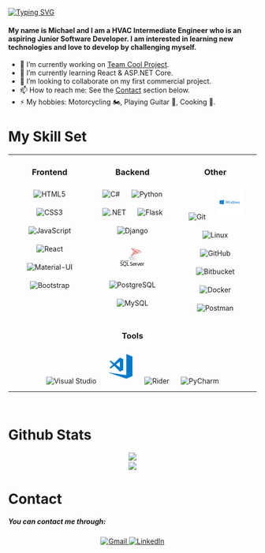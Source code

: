 [![Typing SVG](https://readme-typing-svg.herokuapp.com?font=Roboto&color=DA832B&size=30&width=600&lines=Welcome+stranger!++%F0%9F%91%8B)](https://git.io/typing-svg)
#### My name is Michael and I am a HVAC Intermediate Engineer who is an aspiring Junior Software Developer. I am interested in learning new technologies and love to develop by challenging myself. 

- 🔭 I’m currently working on [Team Cool Project](https://github.com/MichaelPGudz/TeamCool).
- 🌱 I’m currently learning React & ASP\.NET Core.
- 👯 I’m looking to collaborate on my first commercial project.
- 📫 How to reach me: See the [Contact](#contact) section below.
- ⚡ My hobbies: Motorcycling 🏍️, Playing Guitar 🎸, Cooking 🥣.

# My Skill Set  
<table><tr><td valign="top" width="33%">
<div align="center">

### Frontend  
</div>
<div align="center">  
<img style="margin: 10px" src="https://profilinator.rishav.dev/skills-assets/html5-original-wordmark.svg" alt="HTML5" height="50" />  
<img style="margin: 10px" src="https://profilinator.rishav.dev/skills-assets/css3-original-wordmark.svg" alt="CSS3" height="50" />  
<img style="margin: 10px" src="https://profilinator.rishav.dev/skills-assets/javascript-original.svg" alt="JavaScript" height="50" />  
<img style="margin: 10px" src="https://profilinator.rishav.dev/skills-assets/react-original-wordmark.svg" alt="React" height="50" />  
<img style="margin: 10px" src="https://material-ui.com/static/logo_raw.svg" alt="Material-UI" height="50" />  
<img style="margin: 10px" src="https://profilinator.rishav.dev/skills-assets/bootstrap-plain.svg" alt="Bootstrap" height="50" />  
</div>

</td><td valign="top" width="33%">

<div align="center">

### Backend  
</div>
<div align="center">  
<img style="margin: 10px" src="https://profilinator.rishav.dev/skills-assets/csharp-original.svg" alt="C#" height="50" />  
<img style="margin: 10px" src="https://profilinator.rishav.dev/skills-assets/python-original.svg" alt="Python" height="50" />  
<img style="margin: 10px" src="https://raw.githubusercontent.com/dotnet/brand/main/logo/dotnet-logo.svg" alt=".NET" height="50" />  
<img style="margin: 10px" src="https://profilinator.rishav.dev/skills-assets/flask.png" alt="Flask" height="50" />  
<img style="margin: 10px" src="https://profilinator.rishav.dev/skills-assets/django-original.svg" alt="Django" height="50" />  
<img style="margin: 10px" src="https://raw.githubusercontent.com/github/explore/main/topics/sql-server/sql-server.png" alt="Microsoft SQL Server" height="50" />  
<img style="margin: 10px" src="https://profilinator.rishav.dev/skills-assets/postgresql-original-wordmark.svg" alt="PostgreSQL" height="50" />  
<img style="margin: 10px" src="https://profilinator.rishav.dev/skills-assets/mysql-original-wordmark.svg" alt="MySQL" height="50" />  
</div>

</td><td valign="top" width="33%">


<div align="center">

### Other  
</div>
<div align="center">  
<img style="margin: 10px" src="https://profilinator.rishav.dev/skills-assets/git-scm-icon.svg" alt="Git" height="50" />  
<img style="margin: 10px" src="https://raw.githubusercontent.com/github/explore/main/topics/windows/windows.png" alt="Windows" height="50" />  
<img style="margin: 10px" src="https://profilinator.rishav.dev/skills-assets/linux-original.svg" alt="Linux" height="50" />  
<img style="margin: 10px"  src="https://user-images.githubusercontent.com/60321212/127782978-eb871c7c-9969-4d1f-a426-8bcb41f9a80a.png" alt="GitHub" height="50" />  
<img style="margin: 10px" src="https://user-images.githubusercontent.com/60321212/127753588-7689e407-8814-48cd-88ef-6db8a7f23d5e.jpg" alt="Bitbucket" height="50" />  
<img style="margin: 10px" src="https://profilinator.rishav.dev/skills-assets/docker-original-wordmark.svg" alt="Docker" height="50" />  
<img style="margin: 10px" src="https://user-images.githubusercontent.com/60321212/127753776-14c4a00f-b918-4f65-b1d3-3cba6a39d85d.png" alt="Postman" height="50" />  
</div>

</td></tr>

<tr><td colspan="5" valign="top">
<div align="center">

### Tools
</div>
<div align="center">  
<img style="margin: 10px" src="https://user-images.githubusercontent.com/60321212/127753658-cd70e0e9-c92a-4f11-8b2b-47316521932a.png" alt="Visual Studio" height="50" />  
<img style="margin: 10px" src="https://raw.githubusercontent.com/github/explore/main/topics/visual-studio-code/visual-studio-code.png" alt="Visual Studio Code" height="50" />  
<img style="margin: 10px" src="https://user-images.githubusercontent.com/60321212/127753734-75fabe93-3066-4978-a93e-f2986932346c.png" alt="Rider" height="50" />    
<img style="margin: 10px" src="https://upload.wikimedia.org/wikipedia/commons/1/1d/PyCharm_Icon.svg" alt="PyCharm" height="50" />  
</div>

</td></tr></table>  

<br/>  

# Github Stats
<div align="center">
<img src="https://github-readme-stats.vercel.app/api?username=michaelpgudz&&show_icons=true&title_color=ff850a&icon_color=f58522&text_color=c9fdff&bg_color=2150ad">
</div>
<div align="center">
<img src="https://github-readme-stats.vercel.app/api/top-langs/?username=michaelpgudz&layout=compact">
</div>

# Contact
##### You can contact me through:
<div align="center">
    <a href="mailto:michaelp.gudz@gmail.com?subject=MichaelPGudz%20Github%20Repository&body=Hi Michael,%0D%0AI saw your Repository">
    <img height="60" alt="Gmail" src="https://user-images.githubusercontent.com/60321212/127753913-10224d1d-3930-425b-8b03-97a8834c8fb0.png">
    </a>
    <a href="https://www.linkedin.com/in/michael-gudz-3904b9175/">
    <img height="60" alt="LinkedIn" src="https://user-images.githubusercontent.com/60321212/127753939-cdfda91b-83b4-4a7d-96a2-af53e47859b3.png"/>
    </a>
</div>
